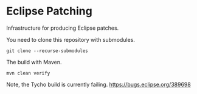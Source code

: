 # Eclipse Patching
Infrastructure for producing Eclipse patches.

You need to clone this repository with submodules.
```shell
git clone --recurse-submodules 
```

The build with Maven.
```shell
mvn clean verify
```
Note, the Tycho build is currently failing.
https://bugs.eclipse.org/389698

